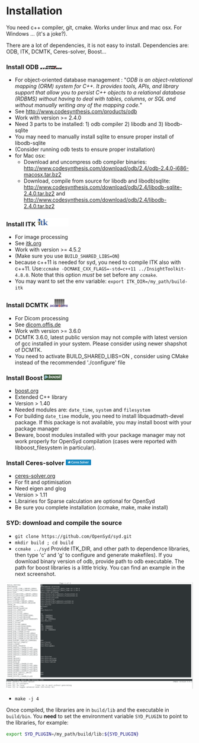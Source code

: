# Installation

You need c++ compiler, git, cmake. Works under linux and mac osx. For Windows ... (it's a joke?).

There are a lot of dependencies, it is not easy to install. Dependencies are: ODB, ITK, DCMTK, Ceres-solver, Boost...

### Install ODB <img src="images/logo-odb.png" width="60">

* For object-oriented database management : "_ODB is an object-relational mapping (ORM) system for C++. It provides tools, APIs, and library support that allow you to persist C++ objects to a relational database (RDBMS) without having to deal with tables, columns, or SQL and without manually writing any of the mapping code._"
* See http://www.codesynthesis.com/products/odb
* Work with version >= 2.4.0
* Need 3 parts to be installed: 1) odb compiler 2) libodb and 3) libodb-sqlite
* You may need to manually install sqlite to ensure proper install of libodb-sqlite
* (Consider running odb tests to ensure proper installation)
* for Mac osx:
  * Download and uncompress odb compiler binaries: http://www.codesynthesis.com/download/odb/2.4/odb-2.4.0-i686-macosx.tar.bz2
  * Download, compile from source for libodb and libodb)sqlite: http://www.codesynthesis.com/download/odb/2.4/libodb-sqlite-2.4.0.tar.bz2 and http://www.codesynthesis.com/download/odb/2.4/libodb-2.4.0.tar.bz2

<!-- , use homebrew https://github.com/Max13/homebrew-odb -->
<!--  * `brew tap max13/odb` -->
<!--  * `brew install odb` -->
<!--  * `brew install libodb` -->
<!--  * `brew link --overwrite  libodb` -->
<!--  * `brew install libodb-sqlite` -->
<!--  * `brew link --overwrite  libodb-sqlite` -->

### Install ITK <img src="images/logo-itk.png" width="85">

* For image processing
* See [itk.org](http://www.itk.org)
* Work with version >= 4.5.2
* (Make sure you use `BUILD_SHARED_LIBS=ON`)
* because c++11 is needed for syd, you need to compile ITK also with c++11. Use:`ccmake -DCMAKE_CXX_FLAGS=-std=c++11 ../InsightToolkit-4.8.0`. Note that this option *must* be set before any `ccmake`.
* You may want to set the env variable: `export ITK_DIR=/my_path/build-itk`

### Install DCMTK <img src="images/logo-dcmtk.png" width="48">
* For Dicom processing
* See [dicom.offis.de](http://dicom.offis.de/dcmtk.php.en)
* Work with version >= 3.6.0
* DCMTK 3.6.0, latest public version may not compile with latest version of gcc installed in your system. Please consider using newer shapshot of DCMTK.
* You need to activate BUILD_SHARED_LIBS=ON , consider using CMake instead of the recommended './configure' file

### Install Boost  <img src="images/logo-boost.png" width="48">
* [boost.org](http://www.boost.org)
* Extended C++ library
* Version > 1.40
* Needed modules are: `date_time`, `system` and `filesystem`
* For building `date_time` module, you need to install libquadmath-devel package. If this package is not available, you may install boost with your package manager
* Beware, boost modules installed with your package manager may not work properly for OpenSyd compilation (cases were reported with libboost_filesystem in particular).


### Install Ceres-solver  <img src="images/logo-ceres.png" width="68">
* [ceres-solver.org](http://www.ceres-solver.org)
* For fit and optimisation
* Need eigen and glog
* Version > 1.11
* Librairies for Sparse calculation are optional for OpenSyd
* Be sure you complete installation (ccmake, make, make install) 

### SYD: download and compile the source

* `git clone https://github.com/OpenSyd/syd.git`
* `mkdir build ; cd build`
* `ccmake ../syd`
Provide ITK_DIR, and other path to dependence libraries, then type 'c' and 'g' to configure and generate makefiles). If you download binary version of odb, provide path to odb executable. The path for boost libraries is a little tricky. You can find an example in the next screenshot.

![screenshot syd](ccmakeSyd.png)

* `make -j 4`

Once compiled, the libraries are in `build/lib` and the executable in `build/bin`. You **need** to set the environment variable `SYD_PLUGIN` to point to the libraries, for example:

``` sh
export SYD_PLUGIN=/my_path/build/lib:${SYD_PLUGIN}
```
